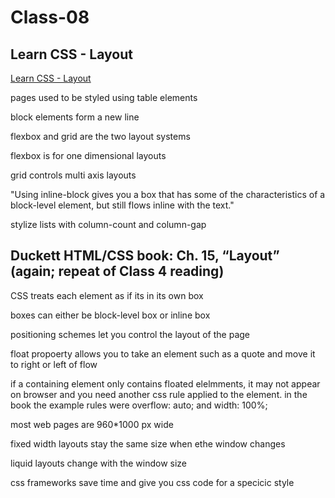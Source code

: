 # Class-08

## Learn CSS - Layout
[Learn CSS - Layout](https://web.dev/learn/css/layout/)

  pages used to be styled using table elements

  block elements form a new line

  flexbox and grid are the two layout systems

  flexbox is for one dimensional layouts

  grid controls multi axis layouts

  "Using inline-block gives you a box that has some of the characteristics of a block-level element, but still flows inline with the text."

  stylize lists with column-count and column-gap

## Duckett HTML/CSS book: Ch. 15, “Layout” (again; repeat of Class 4 reading)

  CSS treats each element as if its in its own box

  boxes can either be block-level box or inline box

  positioning schemes let you control the layout of the page

  float propoerty allows you to take an element such as a quote and move it to right or left of flow 

  if a containing element only contains floated elelmments, it may not appear on browser and you need another css rule applied to the element. in the book the example rules were overflow: auto; and width: 100%;

  most web pages are 960*1000 px wide 

  fixed width layouts stay the same size when ethe window changes

  liquid layouts change with the window size
  
  css frameworks save time and give you css code for a specicic style

